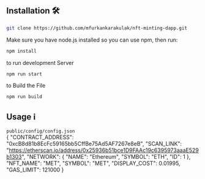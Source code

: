 
## Installation 🛠️

```sh
git clone https://github.com/mfurkankarakulak/nft-minting-dapp.git
```

Make sure you have node.js installed so you can use npm, then run:

```sh
npm install
```

to run development Server

```sh
npm run start
```

to Build the File

```sh
npm run build
```

## Usage ℹ️
`public/config/config.json` <br>
{
   "CONTRACT_ADDRESS": "0xcB8d81b8EcFc59165bb5CffBe75Ad5AF7267e8eB",
  "SCAN_LINK": "https://etherscan.io/address/0x25936b51bce1D9FAAc19c6395973aaaE529b1303",
  "NETWORK": {
    "NAME": "Ethereum",
    "SYMBOL": "ETH",
    "ID": 1
  },
  "NFT_NAME": "MET",
  "SYMBOL": "MET",
  "DISPLAY_COST": 0.01995,
  "GAS_LIMIT": 121000
}


```
